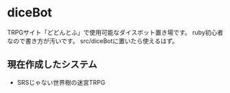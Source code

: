 # diceBot
TRPGサイト「どどんとふ」で使用可能なダイスボット置き場です。
ruby初心者なので書き方が汚いです。
src/diceBotに置いたら使えるはず。

## 現在作成したシステム
- SRSじゃない世界樹の迷宮TRPG
